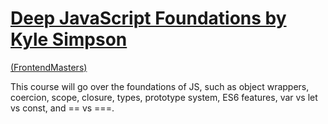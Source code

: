 # [Deep JavaScript Foundations by Kyle Simpson](https://frontendmasters.com/courses/javascript-foundations/) 

[(FrontendMasters)](https://frontendmasters.com/)

This course  will go over the foundations of JS, such as  object wrappers, coercion, scope, closure, types, prototype system, ES6 features, var vs let vs const, and  == vs ===.

